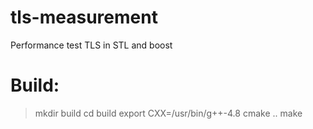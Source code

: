 tls-measurement
===============

Performance test TLS in STL and boost

Build:
======

> mkdir build
> cd build
> export CXX=/usr/bin/g++-4.8
> cmake ..
> make
